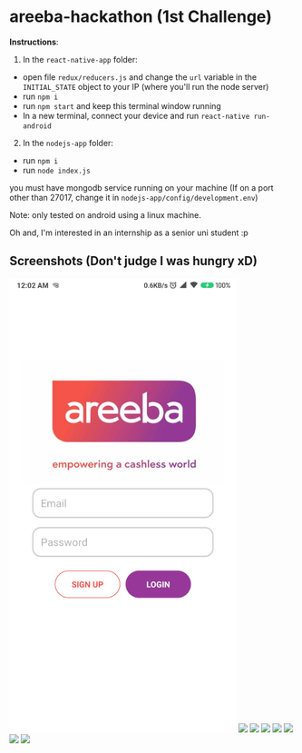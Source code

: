 # areeba-hackathon (1st Challenge)

**Instructions**:

1) In the `react-native-app` folder:
  - open file `redux/reducers.js` and change the `url` variable in the `INITIAL_STATE` object to your IP (where you'll run the node server)
  - run `npm i`
  - run `npm start` and keep this terminal window running
  - In a new terminal, connect your device and run `react-native run-android`

2) In the `nodejs-app` folder:
  - run `npm i`
  - run `node index.js`

you must have mongodb service running on your machine (If on a port other than 27017, change it in `nodejs-app/config/development.env`)

Note: only tested on android using a linux machine.

Oh and, I'm interested in an internship as a senior uni student :p

## Screenshots (Don't judge I was hungry xD)

<img src="screenshots/1.jpeg" width="400">
<img src="https://imagebin.ca/5FezSbWBHOQb/Screenshot_2020-03-15-00-02-26-231_com.areeba.jpg" width="400">
<img src="https://imagebin.ca/5Ff4qMhoNMDq/Screenshot_2020-03-15-01-07-21-281_com.areeba.jpg" width="400">
<img src="https://imagebin.ca/5FezIIihIyPR/Screenshot_2020-03-15-00-42-58-157_com.areeba.jpg" width="400">
<img src="hhttps://imagebin.ca/5FezDcMClnzd/Screenshot_2020-03-15-01-07-21-281_com.areeba.jpg" width="400">
<img src="https://imagebin.ca/5Fez7gZ31kmP/Screenshot_2020-03-15-02-17-14-080_com.areeba.jpg" width="400">
<img src="https://imagebin.ca/5Fez1kltHqMD/Screenshot_2020-03-15-03-09-15-313_com.areeba.jpg" width="400">
<img src="https://imagebin.ca/5FeyuZY4Km5Z/Screenshot_2020-03-15-03-09-34-509_com.areeba.jpg" width="400">
